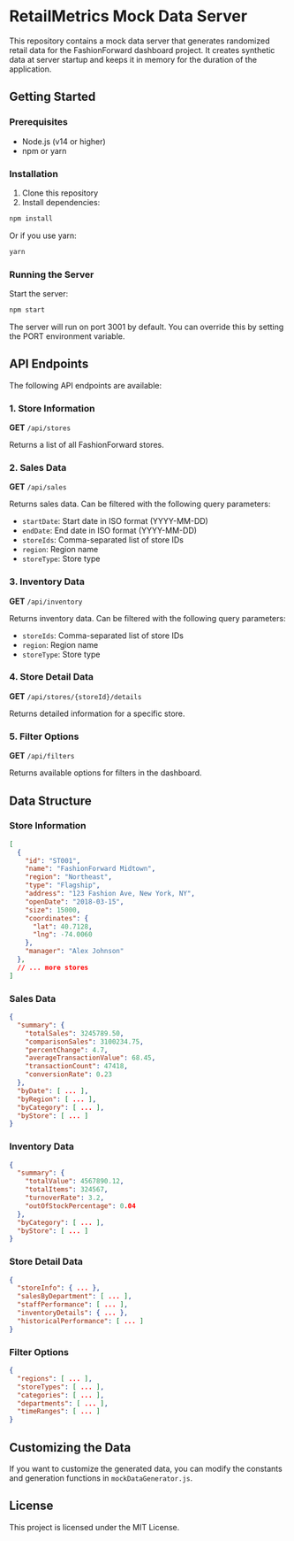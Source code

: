 # RetailMetrics Mock Data Server

This repository contains a mock data server that generates randomized retail data for the FashionForward dashboard project. It creates synthetic data at server startup and keeps it in memory for the duration of the application.

## Getting Started

### Prerequisites

- Node.js (v14 or higher)
- npm or yarn

### Installation

1. Clone this repository
2. Install dependencies:

```bash
npm install
```

Or if you use yarn:

```bash
yarn
```

### Running the Server

Start the server:

```bash
npm start
```

The server will run on port 3001 by default. You can override this by setting the PORT environment variable.

## API Endpoints

The following API endpoints are available:

### 1. Store Information
**GET** `/api/stores`

Returns a list of all FashionForward stores.

### 2. Sales Data
**GET** `/api/sales`

Returns sales data. Can be filtered with the following query parameters:
- `startDate`: Start date in ISO format (YYYY-MM-DD)
- `endDate`: End date in ISO format (YYYY-MM-DD)
- `storeIds`: Comma-separated list of store IDs
- `region`: Region name
- `storeType`: Store type

### 3. Inventory Data
**GET** `/api/inventory`

Returns inventory data. Can be filtered with the following query parameters:
- `storeIds`: Comma-separated list of store IDs
- `region`: Region name
- `storeType`: Store type

### 4. Store Detail Data
**GET** `/api/stores/{storeId}/details`

Returns detailed information for a specific store.

### 5. Filter Options
**GET** `/api/filters`

Returns available options for filters in the dashboard.

## Data Structure

### Store Information
```json
[
  {
    "id": "ST001",
    "name": "FashionForward Midtown",
    "region": "Northeast",
    "type": "Flagship",
    "address": "123 Fashion Ave, New York, NY",
    "openDate": "2018-03-15",
    "size": 15000,
    "coordinates": {
      "lat": 40.7128,
      "lng": -74.0060
    },
    "manager": "Alex Johnson"
  },
  // ... more stores
]
```

### Sales Data
```json
{
  "summary": {
    "totalSales": 3245789.50,
    "comparisonSales": 3100234.75,
    "percentChange": 4.7,
    "averageTransactionValue": 68.45,
    "transactionCount": 47418,
    "conversionRate": 0.23
  },
  "byDate": [ ... ],
  "byRegion": [ ... ],
  "byCategory": [ ... ],
  "byStore": [ ... ]
}
```

### Inventory Data
```json
{
  "summary": {
    "totalValue": 4567890.12,
    "totalItems": 324567,
    "turnoverRate": 3.2,
    "outOfStockPercentage": 0.04
  },
  "byCategory": [ ... ],
  "byStore": [ ... ]
}
```

### Store Detail Data
```json
{
  "storeInfo": { ... },
  "salesByDepartment": [ ... ],
  "staffPerformance": [ ... ],
  "inventoryDetails": { ... },
  "historicalPerformance": [ ... ]
}
```

### Filter Options
```json
{
  "regions": [ ... ],
  "storeTypes": [ ... ],
  "categories": [ ... ],
  "departments": [ ... ],
  "timeRanges": [ ... ]
}
```

## Customizing the Data

If you want to customize the generated data, you can modify the constants and generation functions in `mockDataGenerator.js`.

## License

This project is licensed under the MIT License.